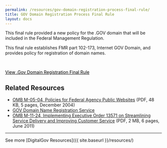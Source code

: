 ```yaml
---
permalink: /resources/gov-domain-registration-process-final-rule/
title: GOV Domain Registration Process Final Rule
layout: docs
---
```


This final rule provided a new policy for the .GOV domain that will be included in the Federal Management Regulation.

This final rule establishes FMR part 102-173, Internet GOV Domain, and provides policy for registration of domain names.

&nbsp;

<a class="button" style="color: #000000" href="https://www.dotgov.gov/portal/web/dotgov/policy">View .Gov Domain Registration Final Rule</a>

## Related Resources

  * [OMB M-05-04, Policies for Federal Agency Public Websites](https://www.whitehouse.gov/sites/whitehouse.gov/files/omb/memoranda/2005/m05-04.pdf) (PDF, 48 KB, 5 pages, December 2004)
  * [GOV Domain Name Registration Service](https://www.dotgov.gov/)
  * [OMB M-11-24, Implementing Executive Order 13571 on Streamlining Service Delivery and Improving Customer Service](https://www.whitehouse.gov/sites/whitehouse.gov/files/omb/memoranda/2011/m11-24.pdf) (PDF, 2 MB, 6 pages, June 2011)

* * *

See more [DigitalGov Resources]({{ site.baseurl }}/resources/)